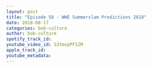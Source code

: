 ```yaml
---
layout: post
title: "Episode 50 - WWE Summerslam Predictions 2018"
date: 2018-08-17
categories: bob-culture
author: bob-culture
spotify_track_id: 
youtube_video_id: S3tmvpPFIZM
apple_track_id: 
youtube_metadata: 
---
```

